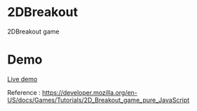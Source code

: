 # 2DBreakout

2DBreakout game

# Demo

[Live demo](https://bhaskarmac.github.io/2DBreakout/)


Reference : https://developer.mozilla.org/en-US/docs/Games/Tutorials/2D_Breakout_game_pure_JavaScript
